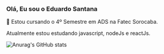 ### Olá, Eu sou o Eduardo Santana


📖 Estou cursando o 4º Semestre em ADS na Fatec Sorocaba.

 Atualmente estou estudando javascript, nodeJs e reactJs.

![Anurag's GitHub stats](https://github-readme-stats.vercel.app/api?username=edusantanaw&show_icons=true&theme=radical)
